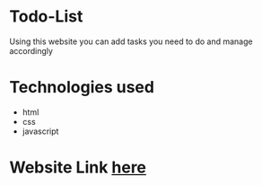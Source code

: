 # Todo-List
Using this website you can add tasks you need to do and manage accordingly

# Technologies used
- html
- css
- javascript

# Website Link [here](https://vishal8888a8.github.io/todo-list/)